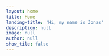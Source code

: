 ```yaml
---
layout: home
title: Home
landing-title: 'Hi, my name is Jonas'
description: null
image: null
author: null
show_tile: false
---
```


